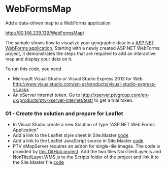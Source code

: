 # WebFormsMap
Add a data-driven map to a WebForms application

http://80.146.239.139/WebFormsMap/

The sample shows how to visualize your geographic data in a [ASP.NET WebForms application](http://www.asp.net/web-forms). Starting with a newly created ASP.NET WebForms project, it demonstrates the steps that are required to add an interactive map and display your data on it.

To run this code, you need

* Microsoft Visual Studio or Visual Studio Express 2013 for Web http://www.visualstudio.com/en-us/products/visual-studio-express-vs.aspx
* An xServer internet token. Go to http://xserver.ptvgroup.com/en-uk/products/ptv-xserver-internet/test/ to get a trial token.

### 01 - Create the solution and prepare for Leaflet

* In Visual Studio create a new Solution of type "ASP.NET Web Forms Application"
* Add a link to the Leaflet style sheet in  Site.Master [code](https://github.com/ptv-logistics/WebFormsMap/blob/master/WebFormsMap/Site.Master#L9)
* Add a link to the Leaflet JavaScript source in  Site.Master [code](https://github.com/ptv-logistics/WebFormsMap/blob/master/WebFormsMap/Site.Master#L23)
* PTV xMapServer requires an addon for single-tile images. The code is provided by [this GitHub project](https://github.com/ptv-logistics/Leaflet.NonTiledLayer). Add the two files NonTiledLayer.js and NonTiledLayer.WMS.js to the Scripts folder of the project and link it to the Site.Master file [code](https://github.com/ptv-logistics/WebFormsMap/blob/master/WebFormsMap/Site.Master#L24-25)
